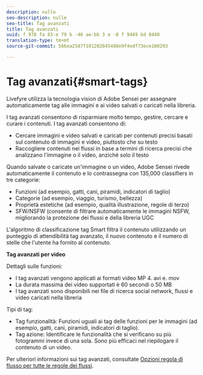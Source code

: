 ```yaml
---
description: nulle
seo-description: nulle
seo-title: Tag avanzati
title: Tag avanzati
uuid: f 978 fa 83-e 79 b -46 ae-bb 3 e -0 f 9449 bd 0440
translation-type: tm+mt
source-git-commit: 566ea2587f101202045488e9f4edf73ece100293

---
```



# Tag avanzati{#smart-tags}

Livefyre utilizza la tecnologia vision di Adobe Sensei per assegnare automaticamente tag alle immagini e ai video salvati o caricati nella libreria.

I tag avanzati consentono di risparmiare molto tempo, gestire, cercare e curare i contenuti. I tag avanzati consentono di:

* Cercare immagini e video salvati e caricati per contenuti precisi basati sul contenuto di immagini e video, piuttosto che su testo
* Raccogliere contenuti nei flussi in base a termini di ricerca precisi che analizzano l'immagine o il video, anziché solo il testo

Quando salvate o caricate un'immagine o un video, Adobe Sensei rivede automaticamente il contenuto e lo contrassegna con 135,000 classifiers in tre categorie:

* Funzioni (ad esempio, gatti, cani, piramidi, indicatori di taglio)
* Categorie (ad esempio, viaggio, turismo, bellezza)
* Proprietà estetiche (ad esempio, qualità illustrazione, regole di terzo)
* SFW/NSFW (consente di filtrare automaticamente le immagini NSFW, migliorando la protezione dei flussi e della libreria UGC

L'algoritmo di classificazione tag Smart filtra il contenuto utilizzando un punteggio di attendibilità tag avanzato, il nuovo contenuto e il numero di stelle che l'utente ha fornito al contenuto.

**Tag avanzati per video**

Dettagli sulle funzioni:

* I tag avanzati vengono applicati ai formati video MP 4. avi e. mov
* La durata massima dei video supportati è 60 secondi o 50 MB
* I tag avanzati sono disponibili nei file di ricerca social network, flussi e video caricati nella libreria

Tipi di tag:

* Tag funzionalità: Funzioni uguali ai tag delle funzioni per le immagini (ad esempio, gatti, cani, piramidi, indicatori di taglio).
* Tag azione: Identificare le funzionalità che si verificano su più fotogrammi invece di una sola. Sono più efficaci nel riepilogare il contenuto di un video.

Per ulteriori informazioni sui tag avanzati, consultate [Opzioni regola di flusso per tutte le regole dei flussi](../../c-streams/c-stream-rule-options-for-all-stream-rules.md#c_stream_rule_options_for_all_stream_rules).
